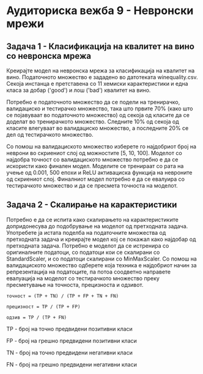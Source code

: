 # Аудиториска вежба 9 - Невронски мрежи

## Задача 1 - Класификација на квалитет на вино со невронска мрежа

Креирајте модел на невронска мрежа за класификација на квалитет на вино. Податочното множество е зададено во датотеката winequality.csv. Секоја инстанца е претставена со 11 хемиски карактеристики и една класа 
за добар ('good') и лош ('bad') квалитет на вино. 

Потребно е податочното множество да се подели на тренирачко, валидациско и тестирачко множество, така што првите 70% (како што се појавуваат во податочното множество) од секоја од класите да се доделат во 
тренирачкото множество. Следните 10% од секоја од класите влегуваат во валидациско множество, а последните 20% се дел од тестирачкото множество.

Со помош на валидациското множество изберете го најдобриот број на неврони во скриениот слој од можностите [5, 10, 100]. Моделот со најдобра точност со валидациското множество потребно е да се искористи како 
финален модел. Моделите се тренираат со рата на учење од 0.001, 500 епохи и ReLU активациска функција на невроните од скриениот слој. 
Финалниот модел потребно е да се евалуира со тестирачкото множество и да се пресмета точноста на моделот.


## Задача 2 - Скалирање на карактеристики
Потребно е да се испита како скалирањето на карактеристиките допридонесува до подобрување на моделот од претходната задача. 
Употребете ја истата поделба на податочните множества од претходната задача и креирајте модел кој се покажал како најдобар од претходната задача. Потребно е моделот да се истренира со оригиналните податоци, 
со податоци кои се скалирани со StandardScaler, и со податоци скалирани со MinMaxScaler. Со помош на валидациското множество одберете која техника е најдобриот начин за репрезентација на податоците, 
па потоа соодветно направете евалуација на моделот со тестирачкото множество преку пресметување на точноста, прецизноста и одзивот. 

    точност = (TP + TN) / (TP + FP + TN + FN)

    прецизност = TP / (TP + FP)

    одзив = TP / (TP + FN)

TP - број на точно предвидени позитивни класи

FP - број на грешно предвидени позитивни класи

TN - број на точно предвидени негативни класи

FN - број на грешно предвидени негативни класи